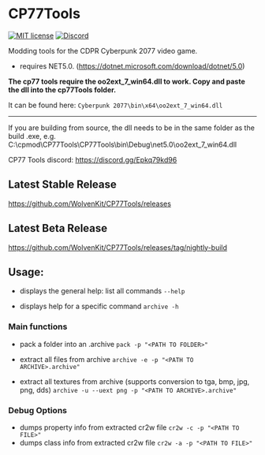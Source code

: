 # CP77Tools

[![MIT license](https://img.shields.io/badge/License-MIT-blue.svg)](https://lbesson.mit-license.org/) [![Discord](https://img.shields.io/discord/717692382849663036.svg?label=&logo=discord&logoColor=ffffff&color=7389D8&labelColor=6A7EC2)](https://discord.gg/Epkq79kd96)

Modding tools for the CDPR Cyberpunk 2077 video game.

- requires NET5.0. (https://dotnet.microsoft.com/download/dotnet/5.0)

**The cp77 tools require the oo2ext_7_win64.dll to work.
Copy and paste the dll into the cp77Tools folder.**

It can be found here:
`Cyberpunk 2077\bin\x64\oo2ext_7_win64.dll`


-------------

If you are building from source, the dll needs to be in the same folder as the build .exe, e.g.
C:\cpmod\CP77Tools\CP77Tools\bin\Debug\net5.0\oo2ext_7_win64.dll



CP77 Tools discord: https://discord.gg/Epkq79kd96


## Latest Stable Release
https://github.com/WolvenKit/CP77Tools/releases


## Latest Beta Release
https://github.com/WolvenKit/CP77Tools/releases/tag/nightly-build


## Usage:
* displays the general help: list all commands
`--help`

* displays help for a specific command
`archive -h`

### Main functions
* pack a folder into an .archive
`pack -p "<PATH TO FOLDER>"`

* extract all files from archive
`archive -e -p "<PATH TO ARCHIVE>.archive"`

* extract all textures from archive (supports conversion to tga, bmp, jpg, png, dds)
`archive -u --uext png -p "<PATH TO ARCHIVE>.archive"`


### Debug Options
* dumps property info from extracted cr2w file
`cr2w -c -p "<PATH TO FILE>"`
* dumps class info from extracted cr2w file
`cr2w -a -p "<PATH TO FILE>"`
